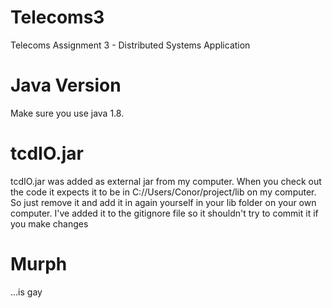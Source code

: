 Telecoms3
=========

Telecoms Assignment 3 - Distributed Systems Application

Java Version
============
Make sure you use java 1.8.

tcdIO.jar
=====

tcdIO.jar was added as external jar from my computer.
When you check out the code it expects it to be in C://Users/Conor/project/lib on my computer.
So just remove it and add it in again yourself in your lib folder on your own computer.
I've added it to the gitignore file so it shouldn't try to commit it if you make changes

Murph
=====
...is gay
